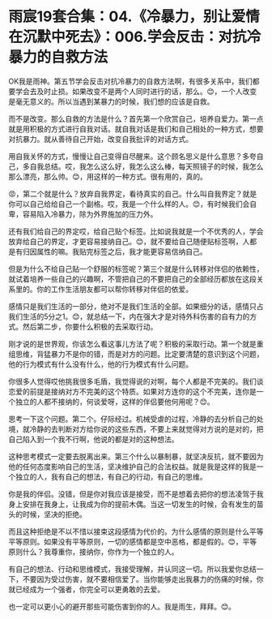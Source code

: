 # 雨宸19套合集：04.《冷暴力，别让爱情在沉默中死去》：006.学会反击：对抗冷暴力的自救方法

OK我是雨神。第五节学会反击对抗冷暴力的自救方法啊，有很多关系中，我们都要学会去及时止损。如果改变不是两个人同时进行的话，那么。😊，一个人改变是毫无意义的。所以当遇到某暴力的时候，我们想的应该是自救。

而不是改变。那么自救的方法是什么？首先第一个欣赏自己，培养自爱力。第一点就是用积极的方式进行自我对话。就自我对话是我们和自己相处的一种方式，想要对抗暴力。就从善待自己开始，改变自我批评的对话方式。

用自我关怀的方式，慢慢让自己变得自尽醒来。这个顾名思义是什么意思？多夸自己，多自我总结。哎，我怎么这么好，我怎么这么棒，每天照镜子的时候，我怎么那么漂亮，那么帅。😊，用这样的一种方式。很有用的，真的。

😡，第二个就是什么？放弃自我界定，看待真实的自己。什么叫自我界定？就是你可以自己给给自己一个副格。哎，我是一个什么样的人。😊，有时候我们会自卑，容易陷入冷暴力，除为外界施加的压力外。

还有我们给自己的界定哎，给自己贴个标签。比如说我就是一个不优秀的人，学会放弃给自己的界定，才更容易接纳自己。😊，就不要给自己随便贴标签啊，人都是有归因属性的嘛。我贴完标签之后，我才能更容易信纳自己。

但是为什么不给自己贴一个舒服的标签呢？第三个就是什么转移对伴侣的依赖性，就试着培养一些自己的兴趣啊，不管把自己的不要把自己的全部经历都放在这段关系里的。你的工作生活朋友都可以帮你转移对伴侣的依爱。

感情只是我们生活的一部分，绝对不是我们生活的全部。如果细分的话，感情只占我们生活的5分之1。😊，就总结一下，内在强大才是对待外科伤害的自有力的方式。然后第二步，你要什么积极的去采取行动。

刚才说的是世界观，你该怎么看这事儿方法了呢？积极的采取行动。第一个就是重组思维，背猛暴力不是你的错，而是对方的问题。比定要清楚的意识到这个问题，他的行为模式有什么没有什么，他的行为模式有什么问题。

你很多人觉得哎他挑我很多毛盾，我觉得说的对啊，每个人都是不完美的。我们谈恋爱的前提是接纳对方不完美的这个特质。如果对方连你的这个不完美，连你是一个独立的人都不接纳的，何谈爱呀，这样的伴侣要他何用呢？😊。

思考一下这个问题。第二个。仔际经过。机械受虐的过程，冷静的去分析自己的处境，就冷静的去判断对方给你说的这些东西，不要上来就觉得对方说的是对的，把自己陷入到一个我不行啊，他说的都是对的这种想法。

这种思考模式一定要去脱离出来。第三个什么以暴制暴，就坚决反抗，就不要因为他的任何态度影响自己的生活，坚决维护自己的合法权益。就是我是这样的我是一个独立的人，我有自己的想法，有自己的行动，有自己的思维。

你是我的伴侣。没错，但是你对我应该是接受，而不是想着去把你的想法凌驾于我身上安排在我身上，让我成为你的提前木偶。当这一切发生的时候，会有发生的苗头的时候，坚决的拒绝。

而且这种拒绝是不以不惜以接束这段感情为代价的。为什么感情的原则是什么平等平等原则。如果没有平等原则，一切的感情都是空中恶格，都是假的。😊，平等原则什么？我尊重你，接纳你，你作为一个独立的人。

有自己的想法、行动和思维模式，我接受理解，并认同这一切。所以我爱你总结一下，不要因为受过伤害，就不要相信爱了。当你能够走出我暴力的伤痛的时候，你就已经成为一个强者，你完全可以更勇敢的去爱。

也一定可以更小心的避开那些可能伤害到你的人。我是雨生，拜拜。😊。